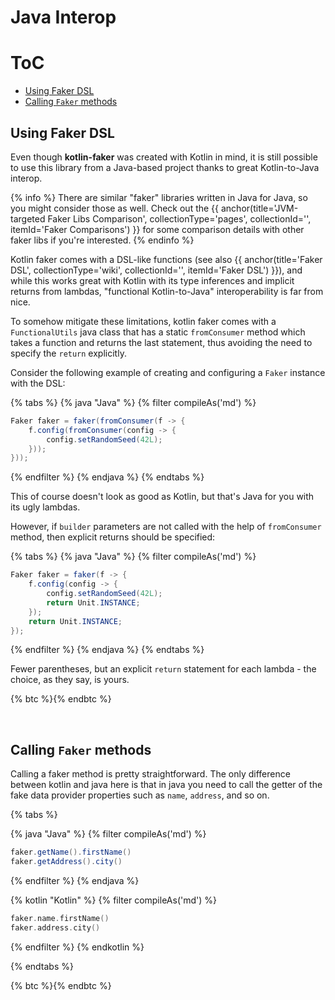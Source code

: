 ---
---

# Java Interop

# ToC

* [Using Faker DSL](#using-faker-dsl)
* [Calling `Faker` methods](#calling-faker-methods)

## Using Faker DSL

Even though **kotlin-faker** was created with Kotlin in mind, it is still possible to use this library from a Java-based project thanks to great
Kotlin-to-Java interop. 

{% info %}
There are similar "faker" libraries written in Java for Java, so you might consider those as well. Check out the {{ anchor(title='JVM-targeted Faker Libs Comparison', collectionType='pages', collectionId='', itemId='Faker Comparisons') }} for some comparison details with other faker libs if you're interested.
{% endinfo %}

Kotlin faker comes with a DSL-like functions (see also {{ anchor(title='Faker DSL', collectionType='wiki', collectionId='', itemId='Faker DSL') }}), and while this works great with Kotlin with its type inferences and implicit returns from lambdas, "functional Kotlin-to-Java" interoperability is far from nice.

To somehow mitigate these limitations, kotlin faker comes with a `FunctionalUtils` java class that has a static `fromConsumer` method which takes a function and returns the last statement, thus avoiding the need to specify the `return` explicitly.

Consider the following example of creating and configuring a `Faker` instance with the DSL:

{% tabs %}
{% java "Java" %}
{% filter compileAs('md') %}
```java
Faker faker = faker(fromConsumer(f -> {
    f.config(fromConsumer(config -> {
        config.setRandomSeed(42L);
    }));
}));
```
{% endfilter %}
{% endjava %}
{% endtabs %}

This of course doesn't look as good as Kotlin, but that's Java for you with its ugly lambdas.

However, if `builder` parameters are not called with the help of `fromConsumer` method, then explicit returns should be specified:

{% tabs %}
{% java "Java" %}
{% filter compileAs('md') %}
```java
Faker faker = faker(f -> {
    f.config(config -> {
        config.setRandomSeed(42L);
        return Unit.INSTANCE;
    });
    return Unit.INSTANCE;
});
```
{% endfilter %}
{% endjava %}
{% endtabs %}

Fewer parentheses, but an explicit `return` statement for each lambda - the choice, as they say, is yours.

{% btc %}{% endbtc %}

<br>

## Calling `Faker` methods

Calling a faker method is pretty straightforward. The only difference between kotlin and java here is that in java you need to call the getter of the fake data provider properties such as `name`, `address`, and so on.

{% tabs %}

{% java "Java" %}
{% filter compileAs('md') %}
```java
faker.getName().firstName()
faker.getAddress().city()
```
{% endfilter %}
{% endjava %}

{% kotlin "Kotlin" %}
{% filter compileAs('md') %}
```kotlin
faker.name.firstName()
faker.address.city()
```
{% endfilter %}
{% endkotlin %}

{% endtabs %}

{% btc %}{% endbtc %}

<br>
